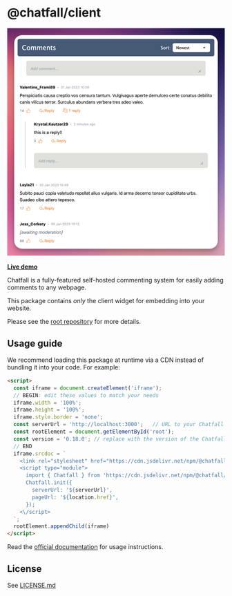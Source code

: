 # @chatfall/client

![Chatfall Screenshot](screenshot.png)

**[Live demo](https://chatfall-9mb69.ondigitalocean.app/test.html)**

Chatfall is a fully-featured self-hosted commenting system for easily adding comments to any webpage. 

This package contains _only_ the client widget for embedding into your website. 

Please see the [root repository](https://github.com/hiddentao/chatfall) for more details.

## Usage guide

We recommend loading this package at runtime via a CDN instead of bundling it into your code. For example:

```html
<script>
  const iframe = document.createElement('iframe');
  // BEGIN: edit these values to match your needs
  iframe.width = '100%';
  iframe.height = '100%';
  iframe.style.border = 'none';
  const serverUrl = 'http://localhost:3000';   // URL to your Chatfall server
  const rootElement = document.getElementById('root');
  const version = '0.18.0'; // replace with the version of the Chatfall server you are running
  // END
  iframe.srcdoc = `
    <link rel="stylesheet" href="https://cdn.jsdelivr.net/npm/@chatfall/client@${version}/dist/chatfall.css" crossorigin="anonymous" />
    <script type="module">
      import { Chatfall } from 'https://cdn.jsdelivr.net/npm/@chatfall/client@${version}/dist/chatfall.es.js';
      Chatfall.init({
        serverUrl: '${serverUrl}',
        pageUrl: '${location.href}',
      });
    <\/script>
  `;
  rootElement.appendChild(iframe)
</script>
```

Read the [official documentation](https://chatfall.com/docs/widget/basic-setup) for usage instructions.

## License

See [LICENSE.md](LICENSE.md)